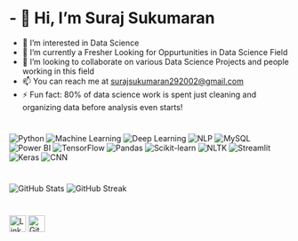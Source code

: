# - 👋 Hi, I’m Suraj Sukumaran
- 👀 I’m interested in Data Science
- 🌱 I’m currently a Fresher Looking for Oppurtunities in Data Science Field
- 💞️ I’m looking to collaborate on various Data Science Projects and people working in this field
- 📫 You can reach me at surajsukumaran292002@gmail.com
- ⚡ Fun fact:  80% of data science work is spent just cleaning and organizing data before analysis even starts!

#
   ![Python](https://img.shields.io/badge/Python-3776AB?style=for-the-badge&logo=python&logoColor=white)
   ![Machine Learning](https://img.shields.io/badge/Machine%20Learning-0078D4?style=for-the-badge&logo=tensorflow&logoColor=white)
   ![Deep Learning](https://img.shields.io/badge/Deep%20Learning-FF6F00?style=for-the-badge&logo=pytorch&logoColor=white)
   ![NLP](https://img.shields.io/badge/NLP-4B8BBE?style=for-the-badge&logo=spaCy&logoColor=white)
   ![MySQL](https://img.shields.io/badge/MySQL-4479A1?style=for-the-badge&logo=mysql&logoColor=white)
   ![Power BI](https://img.shields.io/badge/Power%20BI-F2C811?style=for-the-badge&logo=powerbi&logoColor=black)
   ![TensorFlow](https://img.shields.io/badge/TensorFlow-FF6F00?style=for-the-badge&logo=tensorflow&logoColor=white)
   ![Pandas](https://img.shields.io/badge/Pandas-150458?style=for-the-badge&logo=pandas&logoColor=white)
   ![Scikit-learn](https://img.shields.io/badge/Scikit--learn-F7931E?style=for-the-badge&logo=scikitlearn&logoColor=white)
   ![NLTK](https://img.shields.io/badge/NLTK-85C1E9?style=for-the-badge&logo=python&logoColor=white)
   ![Streamlit](https://img.shields.io/badge/Streamlit-FF4B4B?style=for-the-badge&logo=streamlit&logoColor=white)
   ![Keras](https://img.shields.io/badge/Keras-D00000?style=for-the-badge&logo=keras&logoColor=white)
   ![CNN](https://img.shields.io/badge/Convolutional%20Neural%20Networks-0078D7?style=for-the-badge&logo=deeplearningai&logoColor=white)


#
   ![GitHub Stats](https://github-readme-stats.vercel.app/api?username=SurajSukumaran&show_icons=true&theme=radical)
   ![GitHub Streak](https://github-readme-streak-stats.herokuapp.com/?user=SurajSukumaran&theme=radical)

#
   [<img src="https://cdn.jsdelivr.net/npm/simple-icons@v7/icons/linkedin.svg" alt="LinkedIn" width="30"/>](https://linkedin.com/in/SurajSukumaran)
   [<img src="https://cdn.jsdelivr.net/npm/simple-icons@v7/icons/github.svg" alt="GitHub" width="30"/>](https://github.com/SurajSukumaran)

  


